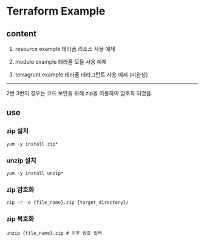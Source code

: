 # Terraform Example
## content

1. resource example
테라폼 리소스 사용 예제

2. module example
테라폼 모듈 사용 예제

3. terragrunt example
테라폼 테라그런트 사용 예제 (미완성)
---

2번 3번의 경우는 코드 보안을 위해 zip을 이용하여 암호화 되었음.

## use
### zip 설치
```
yum -y install zip*
```
### unzip 설치
```
yum -y install unzip*
```

### zip 암호화
```
zip -r -e {file_name}.zip {target_directory}/
```

### zip 복호화
```
unzip {file_name}.zip # 이후 암호 입력
```
